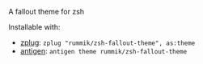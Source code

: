 A fallout theme for zsh

Installable with:
- [zplug](https://github.com/zplug/zplug): `zplug "rummik/zsh-fallout-theme", as:theme`
- [antigen](https://github.com/zsh-users/antigen): `antigen theme rummik/zsh-fallout-theme`
